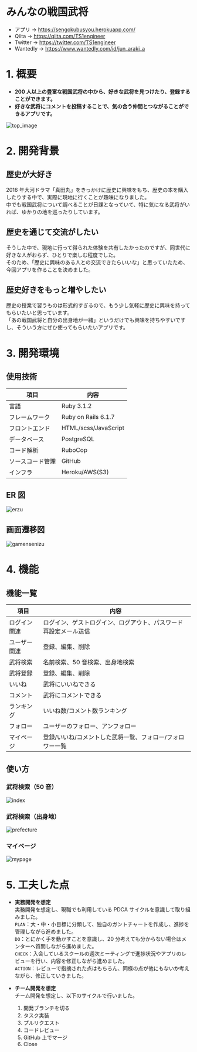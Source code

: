 # みんなの戦国武将

- アプリ → https://sengokubusyou.herokuapp.com/
- Qiita → https://qiita.com/TS1engineer
- Twitter → https://twitter.com/TS1engineer
- Wantedly → https://www.wantedly.com/id/jun_araki_a

# 1. 概要

- **200 人以上の豊富な戦国武将の中から、好きな武将を見つけたり、登録することができます。**
- **好きな武将にコメントを投稿することで、気の合う仲間とつながることができるアプリです。**

![top_image](https://user-images.githubusercontent.com/105146615/204910630-1ec301e0-2701-43ca-bc03-8863a79f6f4d.png)

# 2. 開発背景

## 歴史が大好き

2016 年大河ドラマ「真田丸」をきっかけに歴史に興味をもち、歴史の本を購入したりする中で、実際に現地に行くことが趣味になりました。  
中でも戦国武将について調べることが日課となっていて、特に気になる武将がいれば、ゆかりの地を巡ったりしています。

## 歴史を通じて交流がしたい

そうした中で、現地に行って得られた体験を共有したかったのですが、同世代に好きな人がおらず、ひとりで楽しむ程度でした。  
そのため、「歴史に興味のある人との交流できたらいいな」と思っていたため、今回アプリを作ることを決めました。

## 歴史好きをもっと増やしたい

歴史の授業で習うものは形式的すぎるので、もう少し気軽に歴史に興味を持ってもらいたいと思っています。  
「あの戦国武将と自分の出身地が一緒」というだけでも興味を持ちやすいですし、そういう方にぜひ使ってもらいたいアプリです。

# 3. 開発環境

## 使用技術

| 項目             | 内容                 |
| ---------------- | -------------------- |
| 言語             | Ruby 3.1.2           |
| フレームワーク   | Ruby on Rails 6.1.7  |
| フロントエンド   | HTML/scss/JavaScript |
| データベース     | PostgreSQL           |
| コード解析       | RuboCop              |
| ソースコード管理 | GitHub               |
| インフラ         | Heroku/AWS(S3)       |

## ER 図
![erzu](https://user-images.githubusercontent.com/105146615/204910877-4aff8843-c80e-4d43-8cc6-1f05d6b5c85a.png)

## 画面遷移図

![gamensenizu](https://user-images.githubusercontent.com/105146615/204910902-a1c10f5d-8b67-4f37-8c00-2bba3276c4fa.png)

# 4. 機能

## 機能一覧

| 項目         | 内容                                                             |
| ------------ | ---------------------------------------------------------------- |
| ログイン関連 | ログイン、ゲストログイン、ログアウト、パスワード再設定メール送信 |
| ユーザー関連 | 登録、編集、削除                                                 |
| 武将検索     | 名前検索、50 音検索、出身地検索                                  |
| 武将登録     | 登録、編集、削除                                                 |
| いいね       | 武将にいいねできる                                               |
| コメント     | 武将にコメントできる                                             |
| ランキング   | いいね数/コメント数ランキング                                    |
| フォロー     | ユーザーのフォロー、アンフォロー                                 |
| マイページ   | 登録/いいね/コメントした武将一覧、フォロー/フォロワー一覧        |

## 使い方

### 武将検索（50 音）

![index](https://user-images.githubusercontent.com/105146615/204918007-0e2f2fc2-5331-40ba-886a-d6a2aea3f146.gif)


### 武将検索（出身地）

![prefecture](https://user-images.githubusercontent.com/105146615/204918036-d40a3699-050d-4341-9916-2c82eb583395.gif)


### マイページ

![mypage](https://user-images.githubusercontent.com/105146615/204918063-db0e3c09-2096-424a-8db8-6df72d4487b9.gif)


# 5. 工夫した点

- **実務開発を想定**  
  実務開発を想定し、現職でも利用している PDCA サイクルを意識して取り組みました。  
  `PLAN`：大・中・小目標に分類して、独自のガントチャートを作成し、進捗を管理しながら進めました。  
  `DO`：とにかく手を動かすことを意識し、20 分考えても分からない場合はメンターへ質問しながら進めました。  
  `CHECK`：入会しているスクールの週次ミーティングで進捗状況やアプリのレビューを行い、内容を修正しながら進めました。  
  `ACTION`：レビューで指摘された点はもちろん、同様の点が他にもないか考えながら、修正していきました。

- **チーム開発を想定**  
  チーム開発を想定し、以下のサイクルで行いました。
  1. 開発ブランチを切る
  1. タスク実装
  1. プルリクエスト
  1. コードレビュー
  1. GitHub 上でマージ
  1. Close
